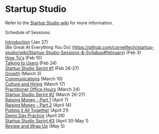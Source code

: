 # Startup Studio

Refer to the [Startup Studio wiki](https://github.com/cornelltech/startup-studio/wiki) for more information.

Schedule of Sessions:  

[Introduction](https://github.com/cornelltech/startup-studio/wiki/Startup-Studio-Sessions-&-Syllabus#january-27-introduction) (Jan 27)  
[Be Great At Everything You Do] (https://github.com/cornelltech/startup-studio/wiki/Startup-Studio-Sessions-&-Syllabus#february) (Feb 3)  
[How To's](https://github.com/cornelltech/startup-studio/wiki/Startup-Studio-Sessions-&-Syllabus#february-10-how-tos) (Feb 10)  
[Talking to Users](https://github.com/cornelltech/startup-studio/wiki/Startup-Studio-Sessions-&-Syllabus#february-24-talking-to-users) (Feb 24)  
[Startup Studio Sprint #1](https://github.com/cornelltech/startup-studio/wiki/Startup-Studio-Sessions-&-Syllabus#february-26-27-startup-studio-sprint) (Feb 26-27)  
[Growth](https://github.com/cornelltech/startup-studio/wiki/Startup-Studio-Sessions-&-Syllabus#march-3-growth) (March 3)  
[Communications](https://github.com/cornelltech/startup-studio/wiki/Startup-Studio-Sessions-&-Syllabus#march-10-communications) (March 10)  
[Culture and Hiring](https://github.com/cornelltech/startup-studio/wiki/Startup-Studio-Sessions-&-Syllabus#march-17-culture-and-hiring) (March 17)  
[Practitioner Office Hours](https://github.com/cornelltech/startup-studio/wiki/Startup-Studio-Sessions-&-Syllabus#march-24-practitioner-office-hours) (March 24)  
[Startup Studio Sprint #2](https://github.com/cornelltech/startup-studio/wiki/Startup-Studio-Sessions-&-Syllabus#march-26-27-startup-studio-sprint) (March 26-27)  
[Raising Money - Part 1](https://github.com/cornelltech/startup-studio/wiki/Startup-Studio-Sessions-&-Syllabus#april-7-raising-money-part-1) (April 7)  
[Raising Money - Part 2](https://github.com/cornelltech/startup-studio/wiki/Startup-Studio-Sessions-&-Syllabus#april-14-raising-money-part-2) (April 14)  
[Putting it All Together](https://github.com/cornelltech/startup-studio/wiki/Startup-Studio-Sessions-&-Syllabus#april-21-putting-it-all-together) (April 21)  
[Demo Day Practice](https://github.com/cornelltech/startup-studio/wiki/Startup-Studio-Sessions-&-Syllabus#april-28-demo-day-practice) (April 28)  
[Startup Studio Sprint #3](https://github.com/cornelltech/startup-studio/wiki/Startup-Studio-Sessions-&-Syllabus#april-30-may-1-startup-studio-sprint--internal-demo-day) (April 30-May 1)  
[Review and Wrap Up](https://github.com/cornelltech/startup-studio/wiki/Startup-Studio-Sessions-&-Syllabus#may-5-review-and-wrap-up) (May 5)
